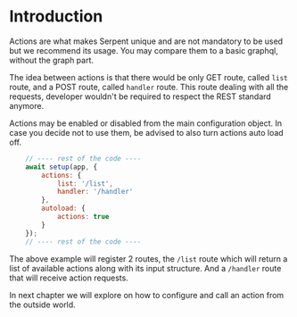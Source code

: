 # Introduction

Actions are what makes Serpent unique and are not mandatory to be used but we recommend its usage. You may compare them to a basic graphql, without the graph part.

The idea between actions is that there would be only GET route, called ```list``` route, and a POST route, called ```handler``` route. This route dealing with all the requests, developer wouldn't be required to respect the REST standard anymore.

Actions may be enabled or disabled from the main configuration object. In case you decide not to use them, be advised to also turn actions auto load off.

```js
    // ---- rest of the code ----
    await setup(app, {
        actions: {
            list: '/list',
            handler: '/handler'
        },
        autoload: {
            actions: true
        }
    });
    // ---- rest of the code ----
```

The above example will register 2 routes, the ```/list``` route which will return a list of available actions along with its input structure. And a ```/handler``` route that will receive action requests.

In next chapter we will explore on how to configure and call an action from the outside world.